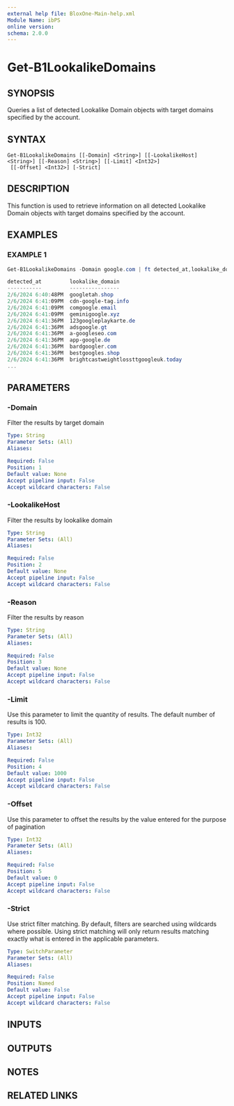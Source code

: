```yaml
---
external help file: BloxOne-Main-help.xml
Module Name: ibPS
online version:
schema: 2.0.0
---
```


# Get-B1LookalikeDomains

## SYNOPSIS
Queries a list of detected Lookalike Domain objects with target domains specified by the account.

## SYNTAX

```
Get-B1LookalikeDomains [[-Domain] <String>] [[-LookalikeHost] <String>] [[-Reason] <String>] [[-Limit] <Int32>]
 [[-Offset] <Int32>] [-Strict]
```

## DESCRIPTION
This function is used to retrieve information on all detected Lookalike Domain objects with target domains specified by the account.

## EXAMPLES

### EXAMPLE 1
```powershell
Get-B1LookalikeDomains -Domain google.com | ft detected_at,lookalike_domain,reason -AutoSize

detected_at         lookalike_domain                                               reason
-----------         ----------------                                               ------
2/6/2024 6:40:48PM  googletah.shop                                                 Domain is a lookalike to google.com and likely used for phishing. The creation or first seen date is 2023-11-09.
2/6/2024 6:41:09PM  cdn-google-tag.info                                            Domain is a lookalike to google.com and has suspicious registration, behavior, or associations with known threats. The creation or first seen date is 2024-01-16.
2/6/2024 6:41:09PM  comgoogle.email                                                Domain is a lookalike to google.com and has suspicious registration, behavior, or associations with known threats. The creation or first seen date is 2023-11-12.
2/6/2024 6:41:09PM  geminigoogle.xyz                                               Domain is a lookalike to google.com and has suspicious registration, behavior, or associations with known threats. The creation or first seen date is 2023-12-08.
2/6/2024 6:41:36PM  123googleplaykarte.de                                          Domain is a lookalike to google.com. The creation date is unknown.
2/6/2024 6:41:36PM  adsgoogle.gt                                                   Domain is a lookalike to google.com. The creation date is unknown.
2/6/2024 6:41:36PM  a-googleseo.com                                                Domain is a lookalike to google.com. The creation date is 2023-10-27.
2/6/2024 6:41:36PM  app-google.de                                                  Domain is a lookalike to google.com. The creation date is unknown.
2/6/2024 6:41:36PM  bardgoogler.com                                                Domain is a lookalike to google.com. The creation date is 2023-04-02.
2/6/2024 6:41:36PM  bestgoogles.shop                                               Domain is a lookalike to google.com. The creation date is 2023-11-09.
2/6/2024 6:41:36PM  brightcastweightlossttgoogleuk.today                           Domain is a lookalike to google.com. The creation date is 2023-06-18.
...
```

## PARAMETERS

### -Domain
Filter the results by target domain

```yaml
Type: String
Parameter Sets: (All)
Aliases:

Required: False
Position: 1
Default value: None
Accept pipeline input: False
Accept wildcard characters: False
```

### -LookalikeHost
Filter the results by lookalike domain

```yaml
Type: String
Parameter Sets: (All)
Aliases:

Required: False
Position: 2
Default value: None
Accept pipeline input: False
Accept wildcard characters: False
```

### -Reason
Filter the results by reason

```yaml
Type: String
Parameter Sets: (All)
Aliases:

Required: False
Position: 3
Default value: None
Accept pipeline input: False
Accept wildcard characters: False
```

### -Limit
Use this parameter to limit the quantity of results.
The default number of results is 100.

```yaml
Type: Int32
Parameter Sets: (All)
Aliases:

Required: False
Position: 4
Default value: 1000
Accept pipeline input: False
Accept wildcard characters: False
```

### -Offset
Use this parameter to offset the results by the value entered for the purpose of pagination

```yaml
Type: Int32
Parameter Sets: (All)
Aliases:

Required: False
Position: 5
Default value: 0
Accept pipeline input: False
Accept wildcard characters: False
```

### -Strict
Use strict filter matching.
By default, filters are searched using wildcards where possible.
Using strict matching will only return results matching exactly what is entered in the applicable parameters.

```yaml
Type: SwitchParameter
Parameter Sets: (All)
Aliases:

Required: False
Position: Named
Default value: False
Accept pipeline input: False
Accept wildcard characters: False
```

## INPUTS

## OUTPUTS

## NOTES

## RELATED LINKS
